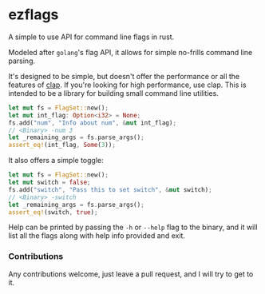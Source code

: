# ezflags

A simple to use API for command line flags in rust.

Modeled after `golang`'s flag API, it allows for simple no-frills command line parsing.

It's designed to be simple, but doesn't offer the performance or all the features of
[clap](https://github.com/BurntSushi/clap-rs/tree/master/src). If you're looking for high
performance, use clap. This is intended to be a library for building small command line
utilities.

```rust
let mut fs = FlagSet::new();
let mut int_flag: Option<i32> = None;
fs.add("num", "Info about num", &mut int_flag);
// <Binary> -num 3
let _remaining_args = fs.parse_args();
assert_eq!(int_flag, Some(3));
```

It also offers a simple toggle:
```rust
let mut fs = FlagSet::new();
let mut switch = false;
fs.add("switch", "Pass this to set switch", &mut switch);
// <Binary> -switch
let _remaining_args = fs.parse_args();
assert_eq!(switch, true);
```

Help can be printed by passing the `-h` or `--help` flag to the binary,
and it will list all the flags along with help info provided and exit.

### Contributions

Any contributions welcome, just leave a pull request, and I will try to get to it.
